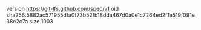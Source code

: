 version https://git-lfs.github.com/spec/v1
oid sha256:5882ac571955dfa0f73b52fb18dda467d0a0e1c7264ed2f1a519f091e38e2c7a
size 1003
